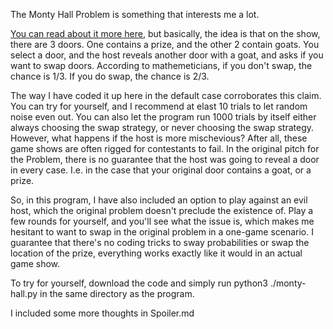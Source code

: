 The Monty Hall Problem is something that interests me a lot.

[You can read about it more here](https://en.wikipedia.org/wiki/Monty_Hall_problem), but basically, the idea is that on the show, there are 3 doors. One contains a prize,
and the other 2 contain goats. You select a door, and the host reveals another door with a goat, and asks if you want to swap doors. 
According to mathemeticians, if you don't swap, the chance is 1/3. If you do swap, the chance is 2/3.

The way I have coded it up here in the default case corroborates this claim. 
You can try for yourself, and I recommend at elast 10 trials to let random noise even out.
You can also let the program run 1000 trials by itself either always choosing the swap strategy, or never choosing the swap strategy.
However, what happens if the host is more mischevious? After all, these game shows are often rigged for contestants to fail.
In the original pitch for the Problem, there is no guarantee that the host was going to reveal a door in every case. I.e. in the case that your original door contains a goat, or a prize.

So, in this program, I have also included an option to play against an evil host, which the original problem doesn't preclude the existence of.
Play a few rounds for yourself, and you'll see what the issue is, which makes me hesitant to want to swap in the original problem in a one-game scenario. I guarantee that there's no coding tricks to sway probabilities or swap the location of the prize, everything works exactly like it would
in an actual game show.

To try for yourself, download the code and simply run python3 ./monty-hall.py in the same directory as the program. 

I included some more thoughts in Spoiler.md